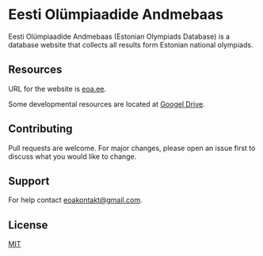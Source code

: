 # Eesti Olümpiaadide Andmebaas 

Eesti Olümpiaadide Andmebaas (Estonian Olympiads Database) is a database website that collects all results form Estonian national olympiads.

## Resources

URL for the website is [eoa.ee](https://eoa.ee/).

Some developmental resources are located at [Googel Drive](https://drive.google.com/drive/folders/1rDr4aqyfDYi0hnSqmE-Yxpqh9BMVYtnK).

## Contributing
Pull requests are welcome. For major changes, please open an issue first to discuss what you would like to change.

## Support

For help contact <eoakontakt@gmail.com>.

## License
[MIT](https://choosealicense.com/licenses/mit/)
